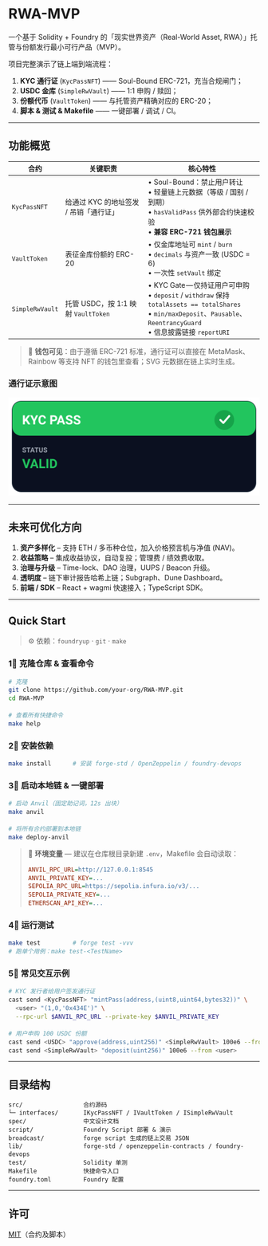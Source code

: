# RWA-MVP

一个基于 Solidity + Foundry 的「现实世界资产（Real-World Asset, RWA）」托管与份额发行最小可行产品（MVP）。

项目完整演示了链上端到端流程：

1. **KYC 通行证** (`KycPassNFT`) —— Soul-Bound ERC-721，充当合规闸门；
2. **USDC 金库** (`SimpleRwVault`) —— 1:1 申购 / 赎回；
3. **份额代币** (`VaultToken`) —— 与托管资产精确对应的 ERC-20；
4. **脚本 & 测试 & Makefile** —— 一键部署 / 调试 / CI。

---

## 功能概览

| 合约 | 关键职责 | 核心特性 |
| ---- | -------- | -------- |
| `KycPassNFT` | 给通过 KYC 的地址签发 / 吊销「通行证」 | • Soul-Bound：禁止用户转让<br>• 轻量链上元数据（等级 / 国别 / 到期）<br>• `hasValidPass` 供外部合约快速校验<br>• **兼容 ERC-721 钱包展示** |
| `VaultToken` | 表征金库份额的 ERC-20 | • 仅金库地址可 `mint` / `burn`<br>• `decimals` 与资产一致 (USDC = 6)<br>• 一次性 `setVault` 绑定 |
| `SimpleRwVault` | 托管 USDC，按 1:1 映射 `VaultToken` | • KYC Gate — 仅持证用户可申购<br>• `deposit` / `withdraw` 保持 `totalAssets == totalShares`<br>• `min/maxDeposit`、`Pausable`、`ReentrancyGuard`<br>• 信息披露链接 `reportURI` |

> 📱 **钱包可见**：由于遵循 ERC-721 标准，通行证可以直接在 MetaMask、Rainbow 等支持 NFT 的钱包里查看；SVG 元数据在链上实时生成。

### 通行证示意图

![KYC Pass 示意](image/valid.svg)

---

## 未来可优化方向

1. **资产多样化** – 支持 ETH / 多币种仓位，加入价格预言机与净值 (NAV)。
2. **收益策略** – 集成收益协议，自动复投；管理费 / 绩效费收取。
3. **治理与升级** – Time-lock、DAO 治理，UUPS / Beacon 升级。
4. **透明度** – 链下审计报告哈希上链；Subgraph、Dune Dashboard。
5. **前端 / SDK** – React + wagmi 快速接入；TypeScript SDK。

---

## Quick Start

> ⚙️ 依赖：`foundryup` · `git` · `make`

### 1⃣ 克隆仓库 & 查看命令

```bash
# 克隆
git clone https://github.com/your-org/RWA-MVP.git
cd RWA-MVP

# 查看所有快捷命令
make help
```

### 2⃣ 安装依赖

```bash
make install      # 安装 forge-std / OpenZeppelin / foundry-devops
```

### 3⃣ 启动本地链 & 一键部署

```bash
# 启动 Anvil（固定助记词，12s 出块）
make anvil

# 将所有合约部署到本地链
make deploy-anvil
```

> 📌 **环境变量** — 建议在仓库根目录新建 `.env`，Makefile 会自动读取：
>
> ```ini
> ANVIL_RPC_URL=http://127.0.0.1:8545
> ANVIL_PRIVATE_KEY=...
> SEPOLIA_RPC_URL=https://sepolia.infura.io/v3/...
> SEPOLIA_PRIVATE_KEY=...
> ETHERSCAN_API_KEY=...
> ```

### 4⃣ 运行测试

```bash
make test         # forge test -vvv
# 跑单个用例：make test-<TestName>
```

### 5⃣ 常见交互示例

```bash
# KYC 发行者给用户签发通行证
cast send <KycPassNFT> "mintPass(address,(uint8,uint64,bytes32))" \
  <user> "(1,0,'0x434E')" \
  --rpc-url $ANVIL_RPC_URL --private-key $ANVIL_PRIVATE_KEY

# 用户申购 100 USDC 份额
cast send <USDC> "approve(address,uint256)" <SimpleRwVault> 100e6 --from <user>
cast send <SimpleRwVault> "deposit(uint256)" 100e6 --from <user>
```

---

## 目录结构

```
src/                 合约源码
└─ interfaces/       IKycPassNFT / IVaultToken / ISimpleRwVault
spec/                中文设计文档
script/              Foundry Script 部署 & 演示
broadcast/           forge script 生成的链上交易 JSON
lib/                 forge-std / openzeppelin-contracts / foundry-devops
test/                Solidity 单测
Makefile             快捷命令入口
foundry.toml         Foundry 配置
```

---

## 许可

[MIT](./LICENSE)（合约及脚本）

